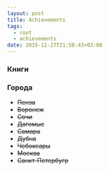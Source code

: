 ```yaml
---
layout: post
title: Achievements
tags:
  - root
  - achievements
date: 2015-12-27T21:58:43+03:00
---
```


### <a name="books"></a>Книги

### <a name="cities"></a>Города

* <deL>Пенза</deL>
* <del>Воронеж</del>
* <del>Сочи</del>
* <del>Дагомыс</del>
* <del>Самара</del>
* <del>Дубна</del>
* <del>Чебоксары</del>
* <del>Москва</del>
* <del>Санкт-Петербугр</del>

